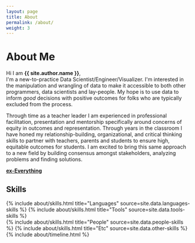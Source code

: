 ```yaml
---
layout: page
title: About
permalink: /about/
weight: 3
---
```


# **About Me**

Hi I am **{{ site.author.name }}**,<br>
I'm a new-to-practice Data Scientist/Engineer/Visualizer. I'm interested in the manipulation and wrangling of data to make it accessible to both other programmers, data scientists and lay-people. My hope is to use data to inform _good_ decisions with positive outcomes for folks who are typically excluded from the process.

Through time as a teacher leader I am experienced in professional facilitation, presentation and mentorship specifically around concerns of equity in outcomes and representation. Through years in the classroom I have honed my relationship-building, organizational, and critical thinking skills to partner with teachers, parents and students to ensure high, equitable outcomes for students. I am excited to bring this same approach to a new field by building consensus amongst stakeholders, analyzing problems and finding solutions.

<a href="/articles/ex-everything"><strong>ex-Everything</strong></a>

## **Skills**
<div class="row">
{% include about/skills.html title="Languages" source=site.data.languages-skills %}
{% include about/skills.html title="Tools" source=site.data.tools-skills %}
</div>
<div class="row">
{% include about/skills.html title="People" source=site.data.people-skills %}
{% include about/skills.html title="Etc" source=site.data.other-skills %}
</div>

<div class="row">
{% include about/timeline.html %}
</div>